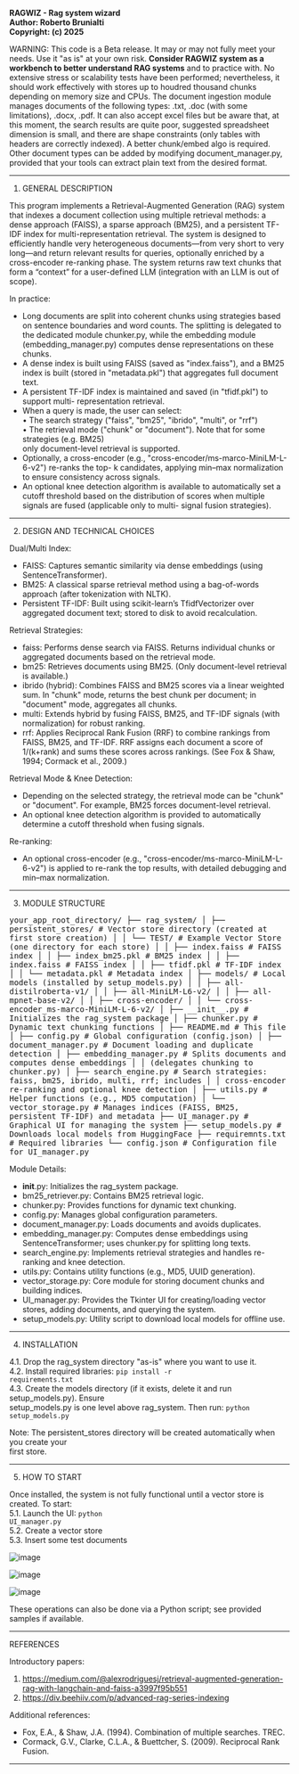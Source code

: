 <b>RAGWIZ  - Rag system wizard<br>
Author: Roberto Brunialti<br>
Copyright: (c) 2025</b>

WARNING: This code is a Beta release. It may or may not fully meet your needs.
Use it "as is" at your own risk.
<b>Consider RAGWIZ system as a workbench to better understand RAG systems</b> and to practice with.
No extensive stress or scalability tests have been performed; nevertheless, it should work 
effectively with stores up to houdred thousand chunks depending on memory size and CPUs. 
The document ingestion module manages documents of the following types: 
.txt, .doc (with some limitations), .docx, .pdf.
It can also accept excel files but be aware that, at this moment, the search results are quite poor,
suggested spreadsheet dimension is small, and there are shape constraints (only tables with headers
are correctly indexed). A better chunk/embed algo is required.
Other document types can be added by modifying document_manager.py, provided that your tools 
can extract plain text from the desired format.

---
1) GENERAL DESCRIPTION

This program implements a Retrieval-Augmented Generation (RAG) system that indexes a document
collection using multiple retrieval methods: a dense approach (FAISS), a sparse approach (BM25),
and a persistent TF-IDF index for multi-representation retrieval. The system is designed to 
efficiently handle very heterogeneous documents—from very short to very long—and return 
relevant results for queries, optionally enriched by a cross-encoder re-ranking phase.
The system returns raw text chunks that form a “context” for a user-defined LLM 
(integration with an LLM is out of scope).

In practice:
- Long documents are split into coherent chunks using strategies based on sentence boundaries 
  and word counts. The splitting is delegated to the dedicated module chunker.py, while the 
  embedding module (embedding_manager.py) computes dense representations on these chunks.
- A dense index is built using FAISS (saved as "index.faiss"), and a BM25 index is built 
  (stored in "metadata.pkl") that aggregates full document text.
- A persistent TF-IDF index is maintained and saved (in "tfidf.pkl") to support multi-
  representation retrieval.
- When a query is made, the user can select:<br>
    • The search strategy ("faiss", "bm25", "ibrido", "multi", or "rrf")<br>
    • The retrieval mode ("chunk" or "document"). Note that for some strategies (e.g. BM25)<br>
      only document-level retrieval is supported.<br>
- Optionally, a cross-encoder (e.g., "cross-encoder/ms-marco-MiniLM-L-6-v2") re-ranks the top-
  k candidates, applying min–max normalization to ensure consistency across signals.
- An optional knee detection algorithm is available to automatically set a cutoff threshold 
  based on the distribution of scores when multiple signals are fused (applicable only to multi-
  signal fusion strategies). 
---

2) DESIGN AND TECHNICAL CHOICES

Dual/Multi Index:
  - FAISS: Captures semantic similarity via dense embeddings (using SentenceTransformer).
  - BM25: A classical sparse retrieval method using a bag-of-words approach (after tokenization 
    with NLTK).
  - Persistent TF-IDF: Built using scikit-learn’s TfidfVectorizer over aggregated document text; 
    stored to disk to avoid recalculation.

Retrieval Strategies:
  - faiss: Performs dense search via FAISS. Returns individual chunks or aggregated documents 
    based on the retrieval mode.
  - bm25: Retrieves documents using BM25. (Only document-level retrieval is available.)
  - ibrido (hybrid): Combines FAISS and BM25 scores via a linear weighted sum.
      In "chunk" mode, returns the best chunk per document; in "document" mode, aggregates all 
      chunks.
  - multi: Extends hybrid by fusing FAISS, BM25, and TF-IDF signals (with normalization) for 
    robust ranking.
  - rrf: Applies Reciprocal Rank Fusion (RRF) to combine rankings from FAISS, BM25, and TF-IDF.
    RRF assigns each document a score of 1/(k+rank) and sums these scores across rankings.
    (See Fox & Shaw, 1994; Cormack et al., 2009.)

Retrieval Mode & Knee Detection:
  - Depending on the selected strategy, the retrieval mode can be "chunk" or "document". For 
    example, BM25 forces document-level retrieval.
  - An optional knee detection algorithm is provided to automatically determine a cutoff 
    threshold when fusing signals.

Re-ranking:
  - An optional cross-encoder (e.g., "cross-encoder/ms-marco-MiniLM-L-6-v2") is applied to re-rank 
    the top results, with detailed debugging and min–max normalization.

---


3) MODULE STRUCTURE
<tt>
your_app_root_directory/
├── rag_system/
│   ├── persistent_stores/         # Vector store directory (created at first store creation)
│   │   └── TEST/                      # Example Vector Store (one directory for each store)
│   │       ├── index.faiss            # FAISS index
│   │       ├── index_bm25.pkl         # BM25 index
│   │       ├── index.faiss            # FAISS index
│   │       ├── tfidf.pkl              # TF-IDF index
│   │       └── metadata.pkl           # Metadata index
│   ├── models/                    # Local models (installed by setup_models.py)
│   │   ├── all-distilroberta-v1/
│   │   ├── all-MiniLM-L6-v2/
│   │   ├── all-mpnet-base-v2/
│   │   ├── cross-encoder/
│   │   └── cross-encoder_ms-marco-MiniLM-L-6-v2/
│   ├── __init__.py                # Initializes the rag_system package
│   ├── chunker.py                 # Dynamic text chunking functions
│   ├── README.md                  # This file
│   ├── config.py                  # Global configuration (config.json)
│   ├── document_manager.py        # Document loading and duplicate detection
│   ├── embedding_manager.py       # Splits documents and computes dense embeddings 
│   │                                (delegates chunking to chunker.py)
│   ├── search_engine.py           # Search strategies: faiss, bm25, ibrido, multi, rrf; includes 
│   │                                cross-encoder re-ranking and optional knee detection
│   ├── utils.py                   # Helper functions (e.g., MD5 computation)
│   └── vector_storage.py          # Manages indices (FAISS, BM25, persistent TF-IDF) and metadata
├── UI_manager.py                  # Graphical UI for managing the system
├── setup_models.py                # Downloads local models from HuggingFace
├── requiremnts.txt                # Required libraries
└── config.json                    # Configuration file for UI_manager.py
</tt>
<br>


Module Details:
  - __init__.py: Initializes the rag_system package.
  - bm25_retriever.py: Contains BM25 retrieval logic.
  - chunker.py: Provides functions for dynamic text chunking.
  - config.py: Manages global configuration parameters.
  - document_manager.py: Loads documents and avoids duplicates.
  - embedding_manager.py: Computes dense embeddings using SentenceTransformer;
      uses chunker.py for splitting long texts.
  - search_engine.py: Implements retrieval strategies and handles re-ranking 
      and knee detection.
  - utils.py: Contains utility functions (e.g., MD5, UUID generation).
  - vector_storage.py: Core module for storing document chunks and building indices.
  - UI_manager.py: Provides the Tkinter UI for creating/loading vector stores, 
      adding documents, and querying the system.
  - setup_models.py: Utility script to download local models for offline use.

---
4) INSTALLATION

4.1. Drop the rag_system directory "as-is" where you want to use it.<br>
4.2. Install required libraries:
<code>pip install -r requirements.txt</code><br>
4.3. Create the models directory (if it exists, delete it and run setup_models.py). Ensure<br>
     setup_models.py is one level above rag_system. Then run:
<code>python setup_models.py </code>

Note: The persistent_stores directory will be created automatically when you create your<br>
first store.

---
5) HOW TO START

Once installed, the system is not fully functional until a vector store is created.
To start:<br>
  5.1. Launch the UI: <code>python UI_manager.py</code><br>
  5.2. Create a vector store<br>
  5.3. Insert some test documents<br>

![image](https://github.com/user-attachments/assets/cab0c746-2394-4a5d-9979-52ff8ec2d5f8)

![image](https://github.com/user-attachments/assets/46ad5a36-7aad-4541-a65e-245163f5bbce)

![image](https://github.com/user-attachments/assets/d943208d-4d69-4ecd-a041-1214faf13e3e)


These operations can also be done via a Python script; see provided samples if available.

---
REFERENCES

Introductory papers:
1. https://medium.com/@alexrodriguesj/retrieval-augmented-generation-rag-with-langchain-and-faiss-a3997f95b551
2. https://div.beehiiv.com/p/advanced-rag-series-indexing

Additional references:
  - Fox, E.A., & Shaw, J.A. (1994). Combination of multiple searches. TREC.
  - Cormack, G.V., Clarke, C.L.A., & Buettcher, S. (2009). Reciprocal Rank Fusion.

-------------------------------------------------


